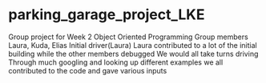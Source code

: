 # parking_garage_project_LKE

Group project for Week 2 Object Oriented Programming
Group members Laura, Kuda, Elias
Initial driver(Laura)
Laura contributed to a lot of the initial building
while the other members debugged
We would all take turns driving
Through much googling and looking up different examples we all
contributed to the code and gave various inputs
